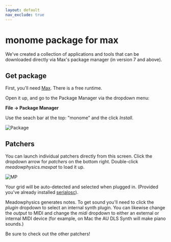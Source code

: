 ```yaml
---
layout: default
nav_exclude: true
---
```


# monome package for max

We've created a collection of applications and tools that can be downloaded directly via Max's package manager (in version 7 and above).

## Get package

First, you'll need [Max](https://cycling74.com/downloads/#.VxjsRhMrLdQ). There is a free runtime.

Open it up, and go to the Package Manager via the dropdown menu:

**File &rarr; Package Manager**

Use the seach bar at the top: "monome" and the click *Install*.

![Package](images/monomepackage.png)

## Patchers

You can launch individual patchers directly from this screen. Click the dropdown arrow for *patchers* on the bottom right. Double-click *meadowphysics.maxpat* to load it up.

![MP](images/package-mp.png)

Your grid will be auto-detected and selected when plugged in. (Provided you've already installed [serialosc](../docs/serialosc/setup)).

Meadowphysics generates notes. To get sound you'll need to click the *plugin* dropdown to select an internal synth plugin. You can likewise change the *output* to MIDI and change the *midi* dropdown to either an external or internal MIDI device (for example, on Mac the AU DLS Synth will make piano sounds.)

Be sure to check out the other patchers!
